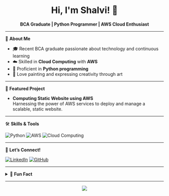 <!-- Professional GitHub Profile README for shalviiiii -->

<h1 align="center">Hi, I'm Shalvi! 👋</h1>

<p align="center">
  <b>BCA Graduate | Python Programmer | AWS Cloud Enthusiast</b>
</p>

---

🌟 **About Me**

- 🎓 Recent BCA graduate passionate about technology and continuous learning
- ☁️ Skilled in **Cloud Computing** with **AWS**
- 🐍 Proficient in **Python programming**
- 🎨 Love painting and expressing creativity through art

---

🚀 **Featured Project**

- **Computing Static Website using AWS**  
  Harnessing the power of AWS services to deploy and manage a scalable, static website.

---

🛠️ **Skills & Tools**

<p>
  <img src="https://img.shields.io/badge/Python-3679E7?style=for-the-badge&logo=python&logoColor=white" alt="Python"/>
  <img src="https://img.shields.io/badge/AWS-232F3E?style=for-the-badge&logo=amazon-aws&logoColor=white" alt="AWS"/>
  <img src="https://img.shields.io/badge/Cloud_Computing-00BFFF?style=for-the-badge" alt="Cloud Computing"/>
</p>

---

🎯 **Let’s Connect!**

[![LinkedIn](https://img.shields.io/badge/LinkedIn-0A66C2?style=for-the-badge&logo=linkedin&logoColor=white)](https://www.linkedin.com/in/savi795/)
[![GitHub](https://img.shields.io/badge/GitHub-181717?style=for-the-badge&logo=github&logoColor=white)](https://github.com/shalviiiii)

---

<details>
  <summary>🎨 <b>Fun Fact</b></summary>
  <br>
  I’m passionate about painting and love making unique artworks!
</details>

---

<p align="center">
  <img src="https://capsule-render.vercel.app/api?type=wave&color=auto&height=90&section=footer"/>
</p>
